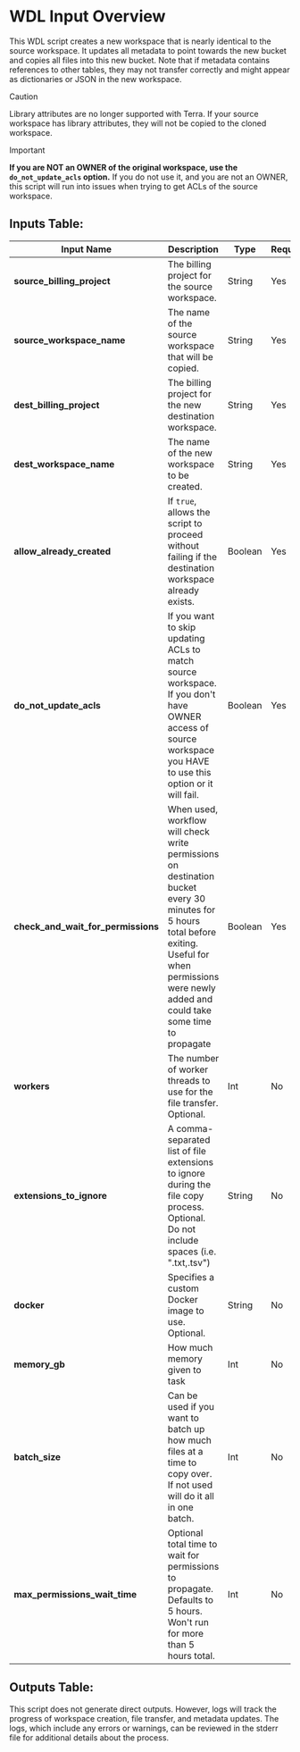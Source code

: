 # WDL Input Overview

This WDL script creates a new workspace that is nearly identical to the source workspace. It updates all metadata to point towards the new bucket and copies all files into this new bucket. Note that if metadata contains references to other tables, they may not transfer correctly and might appear as dictionaries or JSON in the new workspace.

>[!CAUTION]
>Library attributes are no longer supported with Terra. If your source workspace has library attributes, they will
> not be copied to the cloned workspace.

>[!IMPORTANT]
> **If you are NOT an OWNER of the original workspace, use the `do_not_update_acls` option.** If you do not use it, and
> you are not an OWNER, this script will run into issues when trying to get ACLs of the source workspace.

## Inputs Table:

| Input Name                         | Description                                                                                                                                                                                                  | Type     | Required | Default                                                                                       |
|------------------------------------|--------------------------------------------------------------------------------------------------------------------------------------------------------------------------------------------------------------|----------|----------|-----------------------------------------------------------------------------------------------|
| **source_billing_project**         | The billing project for the source workspace.                                                                                                                                                                | String   | Yes      | N/A                                                                                           |
| **source_workspace_name**          | The name of the source workspace that will be copied.                                                                                                                                                        | String   | Yes      | N/A                                                                                           |
| **dest_billing_project**           | The billing project for the new destination workspace.                                                                                                                                                       | String   | Yes      | N/A                                                                                           |
| **dest_workspace_name**            | The name of the new workspace to be created.                                                                                                                                                                 | String   | Yes      | N/A                                                                                           |
| **allow_already_created**          | If `true`, allows the script to proceed without failing if the destination workspace already exists.                                                                                                         | Boolean  | Yes      | N/A                                                                                           |
| **do_not_update_acls**             | If you want to skip updating ACLs to match source workspace. If you don't have OWNER access of source workspace you HAVE to use this option or it will fail.                                                 | Boolean  | Yes      | N/A                                                                                           |
| **check_and_wait_for_permissions** | When used, workflow will check write permissions on destination bucket every 30 minutes for 5 hours total before exiting. Useful for when permissions were newly added and could take some time to propagate | Boolean  | Yes      | N/A                                                                                           |
| **workers**                        | The number of worker threads to use for the file transfer. Optional.                                                                                                                                         | Int      | No       | 10                                                                                            |
| **extensions_to_ignore**           | A comma-separated list of file extensions to ignore during the file copy process. Optional. Do not include spaces (i.e. ".txt,.tsv")                                                                         | String   | No       | N/A                                                                                           |
| **docker**                         | Specifies a custom Docker image to use. Optional.                                                                                                                                                            | String   | No       | us-central1-docker.pkg.dev/operations-portal-427515/ops-toolbox/ops_terra_utils_slim:latest   |
| **memory_gb**                      | How much memory given to task                                                                                                                                                                                | Int      | No       | 8                                                                                             |
| **batch_size**                     | Can be used if you want to batch up how much files at a time to copy over. If not used will do it all in one batch.                                                                                          | Int      | No       | N/A                                                                                           |
| **max_permissions_wait_time**      | Optional total time to wait for permissions to propagate. Defaults to 5 hours. Won't run for more than 5 hours total.                                                                                        | Int      | No       | 5                                                                                             |


## Outputs Table:
This script does not generate direct outputs. However, logs will track the progress of workspace creation, file transfer, and metadata updates. The logs, which include any errors or warnings, can be reviewed in the stderr file for additional details about the process.
